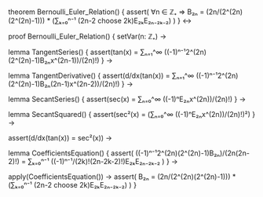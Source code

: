 theorem Bernoulli_Euler_Relation() {
  assert(
    ∀n ∈ ℤ₊ ⇒ B₂ₙ = (2n/(2^(2n)(2^(2n)-1))) * (∑ₖ₌₀ⁿ⁻¹ (2n-2 choose 2k)E₂ₖE₂ₙ₋₂ₖ₋₂)
  )
} ↔

proof Bernoulli_Euler_Relation() {
  setVar(n: ℤ₊) →
  
  lemma TangentSeries() {
    assert(tan(x) = ∑ₙ₌₁^∞ ((-1)ⁿ⁻¹2^(2n)(2^(2n)-1)B₂ₙx^(2n-1))/(2n)!)
  } →
  
  lemma TangentDerivative() {
    assert(d/dx(tan(x)) = ∑ₙ₌₁^∞ ((-1)ⁿ⁻¹2^(2n)(2^(2n)-1)B₂ₙ(2n-1)x^(2n-2))/(2n)!)
  } →
  
  lemma SecantSeries() {
    assert(sec(x) = ∑ₙ₌₀^∞ ((-1)ⁿE₂ₙx^(2n))/(2n)!)
  } →
  
  lemma SecantSquared() {
    assert(sec²(x) = (∑ₙ₌₀^∞ ((-1)ⁿE₂ₙx^(2n))/(2n)!)²)
  } →
  
  assert(d/dx(tan(x)) = sec²(x)) →
  
  lemma CoefficientsEquation() {
    assert(
      ((-1)ⁿ⁻¹2^(2n)(2^(2n)-1)B₂ₙ)/(2n(2n-2)!) = 
      ∑ₖ₌₀ⁿ⁻¹ ((-1)ⁿ⁻¹/(2k)!(2n-2k-2)!)E₂ₖE₂ₙ₋₂ₖ₋₂
    )
  } →
  
  apply(CoefficientsEquation()) →
  assert(
    B₂ₙ = (2n/(2^(2n)(2^(2n)-1))) * (∑ₖ₌₀ⁿ⁻¹ (2n-2 choose 2k)E₂ₖE₂ₙ₋₂ₖ₋₂)
  )
}